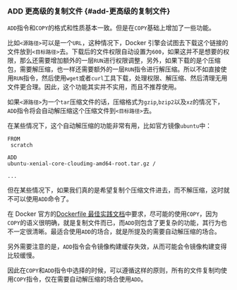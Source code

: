 ### ADD 更高级的复制文件 {#add-更高级的复制文件}

`ADD`指令和`COPY`的格式和性质基本一致。但是在`COPY`基础上增加了一些功能。

比如`<源路径>`可以是一个`URL`，这种情况下，Docker 引擎会试图去下载这个链接的文件放到`<目标路径>`去。下载后的文件权限自动设置为`600`，如果这并不是想要的权限，那么还需要增加额外的一层`RUN`进行权限调整，另外，如果下载的是个压缩包，需要解压缩，也一样还需要额外的一层`RUN`指令进行解压缩。所以不如直接使用`RUN`指令，然后使用`wget`或者`curl`工具下载，处理权限、解压缩、然后清理无用文件更合理。因此，这个功能其实并不实用，而且不推荐使用。

如果`<源路径>`为一个`tar`压缩文件的话，压缩格式为`gzip`,`bzip2`以及`xz`的情况下，`ADD`指令将会自动解压缩这个压缩文件到`<目标路径>`去。

在某些情况下，这个自动解压缩的功能非常有用，比如官方镜像`ubuntu`中：

```
FROM
 scratch

ADD
ubuntu-xenial-core-cloudimg-amd64-root.tar.gz /

...

```

但在某些情况下，如果我们真的是希望复制个压缩文件进去，而不解压缩，这时就不可以使用`ADD`命令了。

在 Docker 官方的[Dockerfile 最佳实践文档](https://yeasy.gitbooks.io/docker_practice/content/appendix/best_practices.html)中要求，尽可能的使用`COPY`，因为`COPY`的语义很明确，就是复制文件而已，而`ADD`则包含了更复杂的功能，其行为也不一定很清晰。最适合使用`ADD`的场合，就是所提及的需要自动解压缩的场合。

另外需要注意的是，`ADD`指令会令镜像构建缓存失效，从而可能会令镜像构建变得比较缓慢。

因此在`COPY`和`ADD`指令中选择的时候，可以遵循这样的原则，所有的文件复制均使用`COPY`指令，仅在需要自动解压缩的场合使用`ADD`。

